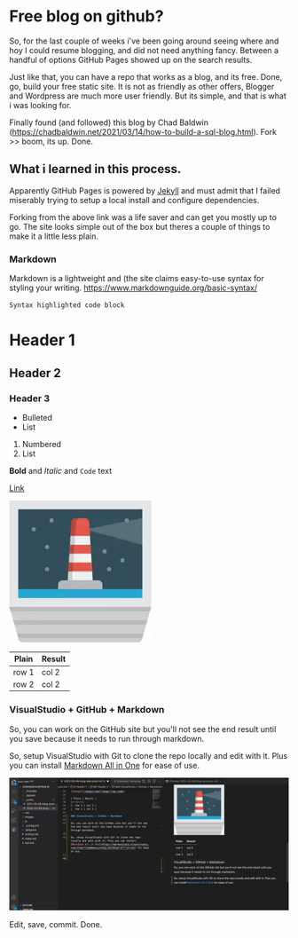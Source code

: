 # Free blog on github?

So, for the last couple of weeks i've been going around seeing where and hoy I could resume blogging, and did not need anything fancy. Between a handful of options GitHub Pages showed up on the search results. 

Just like that, you can have a repo that works as a blog, and its free. Done, go, build your free static site. It is not as friendly as other offers, Blogger and Wordpress are much more user friendly. But its simple, and that is what i was looking for.

Finally found (and followed) this blog by Chad Baldwin (https://chadbaldwin.net/2021/03/14/how-to-build-a-sql-blog.html). Fork >> boom, its up. Done. 

## What i learned in this process.

Apparently GitHub Pages is powered by [Jekyll](https://jekyllrb.com/) and must admit that I failed miserably trying to setup a local install and configure dependencies.

Forking from the above link was a life saver and can get you mostly up to go. The site looks simple out of the box but theres a couple of things to make it a little less plain.

### Markdown

Markdown is a lightweight and (the site claims easy-to-use syntax for styling your writing. https://www.markdownguide.org/basic-syntax/

    Syntax highlighted code block

# Header 1
## Header 2
### Header 3

- Bulleted
- List

1. Numbered
2. List

**Bold** and _Italic_ and `Code` text

[Link](https://jcavaiuolo.github.io/2022/03/08/blog-test-post.html)

![Image](/images/smallimage-logo.webp)

| Plain | Result | 
|---|---|
|  row 1 | col 2 |  
|  row 2 | col 2 |  

### VisualStudio + GitHub + Markdown

So, you can work on the GitHub site but you'll not see the end result until you save because it needs to run through markdown.

So, setup VisualStudio with Git to clone the repo locally and edit with it. Plus you can install [Markdown All in One](https://marketplace.visualstudio.com/items?itemName=yzhang.markdown-all-in-one) for ease of use.

![Image](/images/ScreenShotVScode.jpg)

Edit, save, commit. Done.